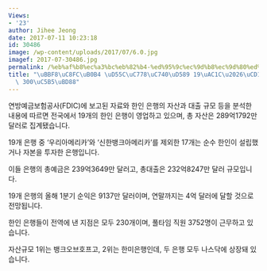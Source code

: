 ```yaml
---
Views:
- '23'
author: Jihee Jeong
date: 2017-07-11 10:23:18
id: 30486
image: /wp-content/uploads/2017/07/6.0.jpg
imagef: 2017-07-30486.jpg
permalink: /%eb%af%b8%ec%a3%bc%eb%82%b4-%ed%95%9c%ec%9d%b8%ec%9d%80%ed%96%89-19%ea%b0%9c%ec%b4%9d%ec%9e%90%ec%82%b0-300%ec%96%b5%eb%b6%88/
title: "\uBBF8\uC8FC\uB0B4 \uD55C\uC778\uC740\uD589 19\uAC1C\u2026\uCD1D\uC790\uC0B0\
  \ 300\uC5B5\uBD88"
---
```


연방예금보험공사(FDIC)에 보고된 자료와 한인 은행의 자산과 대출 규모 등을 분석한 내용에 따르면 전국에서 19개의 한인 은행이 영업하고 있으며, 총 자산은 289억1792만 달러로 집계됐습니다.

19개 은행 중 ‘우리아메리카’와 ‘신한뱅크아메리카’를 제외한 17개는 순수 한인이 설립했거나 자본을 투자한 은행입니다.

이들 은행의 총예금은 239억3649만 달러고, 총대출은 232억8247만 달러 규모입니다.

19개 은행의 올해 1분기 순익은 9137만 달러이며, 연말까지는 4억 달러에 달할 것으로 전망됩니다.

한인 은행들이 전역에 낸 지점은 모두 230개이며, 풀타임 직원 3752명이 근무하고 있습니다.

자산규모 1위는 뱅크오브호프고, 2위는 한미은행인데, 두 은행 모두 나스닥에 상장돼 있습니다.